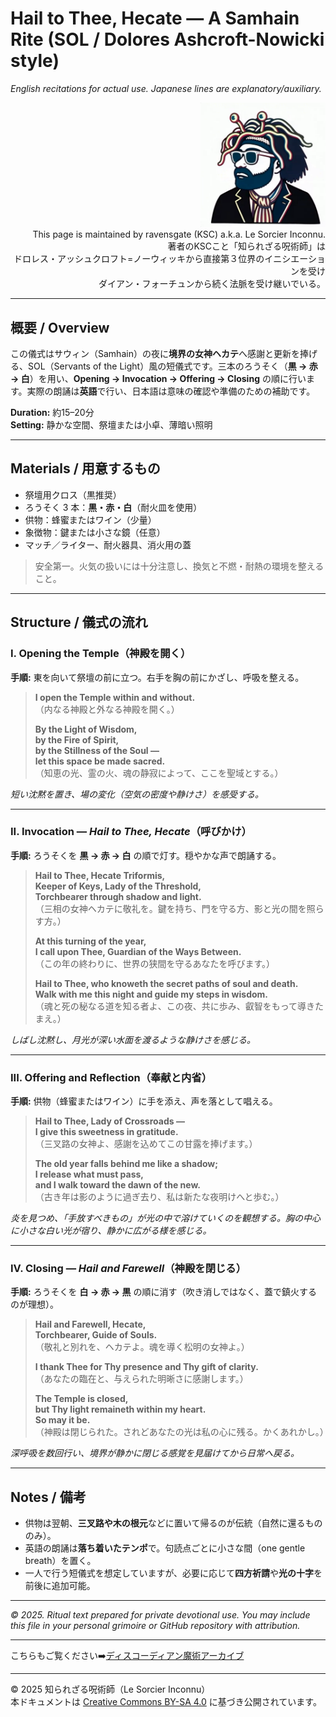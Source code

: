 # Hail to Thee, Hecate — A Samhain Rite (SOL / Dolores Ashcroft-Nowicki style)

*English recitations for actual use. Japanese lines are explanatory/auxiliary.*

<div align="right">
<img src="ksc5.png" width="200"><br>
This page is maintained by ravensgate (KSC) a.k.a. Le Sorcier Inconnu.</vr><br>
著者のKSCこと「知られざる呪術師」は<br>ドロレス・アッシュクロフト=ノーウィッキから直接第３位界のイニシエーションを受け<br>ダイアン・フォーチュンから続く法脈を受け継いでいる。</div>

---

## 概要 / Overview
この儀式はサウィン（Samhain）の夜に**境界の女神ヘカテ**へ感謝と更新を捧げる、SOL（Servants of the Light）風の短儀式です。三本のろうそく（**黒 → 赤 → 白**）を用い、**Opening → Invocation → Offering → Closing** の順に行います。実際の朗誦は**英語**で行い、日本語は意味の確認や準備のための補助です。

**Duration:** 約15–20分  
**Setting:** 静かな空間、祭壇または小卓、薄暗い照明

---

## Materials / 用意するもの
- 祭壇用クロス（黒推奨）
- ろうそく 3 本：**黒・赤・白**（耐火皿を使用）
- 供物：蜂蜜またはワイン（少量）
- 象徴物：鍵または小さな鏡（任意）
- マッチ／ライター、耐火器具、消火用の蓋

> 安全第一。火気の扱いには十分注意し、換気と不燃・耐熱の環境を整えること。

---

## Structure / 儀式の流れ

### I. Opening the Temple（神殿を開く）
**手順:** 東を向いて祭壇の前に立つ。右手を胸の前にかざし、呼吸を整える。

> **I open the Temple within and without.**  
> （内なる神殿と外なる神殿を開く。）  
>  
> **By the Light of Wisdom,**  
> **by the Fire of Spirit,**  
> **by the Stillness of the Soul —**  
> **let this space be made sacred.**  
> （知恵の光、霊の火、魂の静寂によって、ここを聖域とする。）

*短い沈黙を置き、場の変化（空気の密度や静けさ）を感受する。*

---

### II. Invocation — *Hail to Thee, Hecate*（呼びかけ）
**手順:** ろうそくを **黒 → 赤 → 白** の順で灯す。穏やかな声で朗誦する。

> **Hail to Thee, Hecate Triformis,**  
> **Keeper of Keys, Lady of the Threshold,**  
> **Torchbearer through shadow and light.**  
> （三相の女神ヘカテに敬礼を。鍵を持ち、門を守る方、影と光の間を照らす方。）  
>  
> **At this turning of the year,**  
> **I call upon Thee, Guardian of the Ways Between.**  
> （この年の終わりに、世界の狭間を守るあなたを呼びます。）  
>  
> **Hail to Thee, who knoweth the secret paths of soul and death.**  
> **Walk with me this night and guide my steps in wisdom.**  
> （魂と死の秘なる道を知る者よ、この夜、共に歩み、叡智をもって導きたまえ。）

*しばし沈黙し、月光が深い水面を渡るような静けさを感じる。*

---

### III. Offering and Reflection（奉献と内省）
**手順:** 供物（蜂蜜またはワイン）に手を添え、声を落として唱える。

> **Hail to Thee, Lady of Crossroads —**  
> **I give this sweetness in gratitude.**  
> （三叉路の女神よ、感謝を込めてこの甘露を捧げます。）  
>  
> **The old year falls behind me like a shadow;**  
> **I release what must pass,**  
> **and I walk toward the dawn of the new.**  
> （古き年は影のように過ぎ去り、私は新たな夜明けへと歩む。）

*炎を見つめ、「手放すべきもの」が光の中で溶けていくのを観想する。胸の中心に小さな白い光が宿り、静かに広がる様を感じる。*

---

### IV. Closing — *Hail and Farewell*（神殿を閉じる）
**手順:** ろうそくを **白 → 赤 → 黒** の順に消す（吹き消しではなく、蓋で鎮火するのが理想）。

> **Hail and Farewell, Hecate,**  
> **Torchbearer, Guide of Souls.**  
> （敬礼と別れを、ヘカテよ。魂を導く松明の女神よ。）  
>  
> **I thank Thee for Thy presence and Thy gift of clarity.**  
> （あなたの臨在と、与えられた明晰さに感謝します。）  
>  
> **The Temple is closed,**  
> **but Thy light remaineth within my heart.**  
> **So may it be.**  
> （神殿は閉じられた。されどあなたの光は私の心に残る。かくあれかし。）

*深呼吸を数回行い、境界が静かに閉じる感覚を見届けてから日常へ戻る。*

---

## Notes / 備考
- 供物は翌朝、**三叉路や木の根元**などに置いて帰るのが伝統（自然に還るもののみ）。
- 英語の朗誦は**落ち着いたテンポ**で。句読点ごとに小さな間（one gentle breath）を置く。
- 一人で行う短儀式を想定していますが、必要に応じて**四方祈請**や**光の十字**を前後に追加可能。

---

*© 2025. Ritual text prepared for private devotional use. You may include this file in your personal grimoire or GitHub repository with attribution.*

---

こちらもご覧ください➡️[ディスコーディアン魔術アーカイブ](https://github.com/ravensgate-tux/Discordianism_ksc/blob/main/README.md)

---
© 2025 知られざる呪術師（Le Sorcier Inconnu）  
本ドキュメントは [Creative Commons BY-SA 4.0](https://creativecommons.org/licenses/by-sa/4.0/deed.ja) に基づき公開されています。

